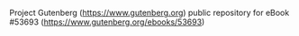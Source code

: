 Project Gutenberg (https://www.gutenberg.org) public repository for
eBook #53693 (https://www.gutenberg.org/ebooks/53693)
